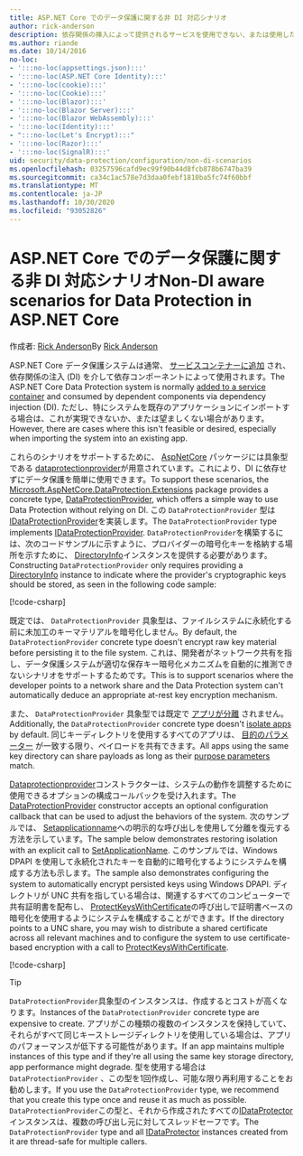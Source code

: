 ```yaml
---
title: ASP.NET Core でのデータ保護に関する非 DI 対応シナリオ
author: rick-anderson
description: 依存関係の挿入によって提供されるサービスを使用できない、または使用したくないデータ保護シナリオをサポートする方法について説明します。
ms.author: riande
ms.date: 10/14/2016
no-loc:
- ':::no-loc(appsettings.json):::'
- ':::no-loc(ASP.NET Core Identity):::'
- ':::no-loc(cookie):::'
- ':::no-loc(Cookie):::'
- ':::no-loc(Blazor):::'
- ':::no-loc(Blazor Server):::'
- ':::no-loc(Blazor WebAssembly):::'
- ':::no-loc(Identity):::'
- ":::no-loc(Let's Encrypt):::"
- ':::no-loc(Razor):::'
- ':::no-loc(SignalR):::'
uid: security/data-protection/configuration/non-di-scenarios
ms.openlocfilehash: 03257596cafd9ec99f90b44d8fcb878b6747ba39
ms.sourcegitcommit: ca34c1ac578e7d3daa0febf1810ba5fc74f60bbf
ms.translationtype: MT
ms.contentlocale: ja-JP
ms.lasthandoff: 10/30/2020
ms.locfileid: "93052826"
---
```

# <a name="non-di-aware-scenarios-for-data-protection-in-aspnet-core"></a><span data-ttu-id="a8e96-103">ASP.NET Core でのデータ保護に関する非 DI 対応シナリオ</span><span class="sxs-lookup"><span data-stu-id="a8e96-103">Non-DI aware scenarios for Data Protection in ASP.NET Core</span></span>

<span data-ttu-id="a8e96-104">作成者: [Rick Anderson](https://twitter.com/RickAndMSFT)</span><span class="sxs-lookup"><span data-stu-id="a8e96-104">By [Rick Anderson](https://twitter.com/RickAndMSFT)</span></span>

<span data-ttu-id="a8e96-105">ASP.NET Core データ保護システムは通常、 [サービスコンテナーに追加](xref:security/data-protection/consumer-apis/overview) され、依存関係の注入 (DI) を介して依存コンポーネントによって使用されます。</span><span class="sxs-lookup"><span data-stu-id="a8e96-105">The ASP.NET Core Data Protection system is normally [added to a service container](xref:security/data-protection/consumer-apis/overview) and consumed by dependent components via dependency injection (DI).</span></span> <span data-ttu-id="a8e96-106">ただし、特にシステムを既存のアプリケーションにインポートする場合は、これが実現できないか、または望ましくない場合があります。</span><span class="sxs-lookup"><span data-stu-id="a8e96-106">However, there are cases where this isn't feasible or desired, especially when importing the system into an existing app.</span></span>

<span data-ttu-id="a8e96-107">これらのシナリオをサポートするために、 [AspNetCore](https://www.nuget.org/packages/Microsoft.AspNetCore.DataProtection.Extensions/) パッケージには具象型である [dataprotectionprovider](/dotnet/api/Microsoft.AspNetCore.DataProtection.DataProtectionProvider)が用意されています。これにより、DI に依存せずにデータ保護を簡単に使用できます。</span><span class="sxs-lookup"><span data-stu-id="a8e96-107">To support these scenarios, the [Microsoft.AspNetCore.DataProtection.Extensions](https://www.nuget.org/packages/Microsoft.AspNetCore.DataProtection.Extensions/) package provides a concrete type, [DataProtectionProvider](/dotnet/api/Microsoft.AspNetCore.DataProtection.DataProtectionProvider), which offers a simple way to use Data Protection without relying on DI.</span></span> <span data-ttu-id="a8e96-108">この `DataProtectionProvider` 型は [IDataProtectionProvider](/dotnet/api/microsoft.aspnetcore.dataprotection.idataprotectionprovider)を実装します。</span><span class="sxs-lookup"><span data-stu-id="a8e96-108">The `DataProtectionProvider` type implements [IDataProtectionProvider](/dotnet/api/microsoft.aspnetcore.dataprotection.idataprotectionprovider).</span></span> <span data-ttu-id="a8e96-109">`DataProtectionProvider`を構築するには、次のコードサンプルに示すように、プロバイダーの暗号化キーを格納する場所を示すために、 [DirectoryInfo](/dotnet/api/system.io.directoryinfo)インスタンスを提供する必要があります。</span><span class="sxs-lookup"><span data-stu-id="a8e96-109">Constructing `DataProtectionProvider` only requires providing a [DirectoryInfo](/dotnet/api/system.io.directoryinfo) instance to indicate where the provider's cryptographic keys should be stored, as seen in the following code sample:</span></span>

[!code-csharp[](non-di-scenarios/_static/nodisample1.cs)]

<span data-ttu-id="a8e96-110">既定では、 `DataProtectionProvider` 具象型は、ファイルシステムに永続化する前に未加工のキーマテリアルを暗号化しません。</span><span class="sxs-lookup"><span data-stu-id="a8e96-110">By default, the `DataProtectionProvider` concrete type doesn't encrypt raw key material before persisting it to the file system.</span></span> <span data-ttu-id="a8e96-111">これは、開発者がネットワーク共有を指し、データ保護システムが適切な保存キー暗号化メカニズムを自動的に推測できないシナリオをサポートするためです。</span><span class="sxs-lookup"><span data-stu-id="a8e96-111">This is to support scenarios where the developer points to a network share and the Data Protection system can't automatically deduce an appropriate at-rest key encryption mechanism.</span></span>

<span data-ttu-id="a8e96-112">また、 `DataProtectionProvider` 具象型では既定で [アプリが分離](xref:security/data-protection/configuration/overview#per-application-isolation) されません。</span><span class="sxs-lookup"><span data-stu-id="a8e96-112">Additionally, the `DataProtectionProvider` concrete type doesn't [isolate apps](xref:security/data-protection/configuration/overview#per-application-isolation) by default.</span></span> <span data-ttu-id="a8e96-113">同じキーディレクトリを使用するすべてのアプリは、 [目的のパラメーター](xref:security/data-protection/consumer-apis/purpose-strings) が一致する限り、ペイロードを共有できます。</span><span class="sxs-lookup"><span data-stu-id="a8e96-113">All apps using the same key directory can share payloads as long as their [purpose parameters](xref:security/data-protection/consumer-apis/purpose-strings) match.</span></span>

<span data-ttu-id="a8e96-114">[Dataprotectionprovider](/dotnet/api/microsoft.aspnetcore.dataprotection.dataprotectionprovider)コンストラクターは、システムの動作を調整するために使用できるオプションの構成コールバックを受け入れます。</span><span class="sxs-lookup"><span data-stu-id="a8e96-114">The [DataProtectionProvider](/dotnet/api/microsoft.aspnetcore.dataprotection.dataprotectionprovider) constructor accepts an optional configuration callback that can be used to adjust the behaviors of the system.</span></span> <span data-ttu-id="a8e96-115">次のサンプルでは、 [Setapplicationname](/dotnet/api/microsoft.aspnetcore.dataprotection.dataprotectionbuilderextensions.setapplicationname)への明示的な呼び出しを使用して分離を復元する方法を示しています。</span><span class="sxs-lookup"><span data-stu-id="a8e96-115">The sample below demonstrates restoring isolation with an explicit call to [SetApplicationName](/dotnet/api/microsoft.aspnetcore.dataprotection.dataprotectionbuilderextensions.setapplicationname).</span></span> <span data-ttu-id="a8e96-116">このサンプルでは、Windows DPAPI を使用して永続化されたキーを自動的に暗号化するようにシステムを構成する方法も示します。</span><span class="sxs-lookup"><span data-stu-id="a8e96-116">The sample also demonstrates configuring the system to automatically encrypt persisted keys using Windows DPAPI.</span></span> <span data-ttu-id="a8e96-117">ディレクトリが UNC 共有を指している場合は、関連するすべてのコンピューターで共有証明書を配布し、 [ProtectKeysWithCertificate](/dotnet/api/microsoft.aspnetcore.dataprotection.dataprotectionbuilderextensions.protectkeyswithcertificate)の呼び出しで証明書ベースの暗号化を使用するようにシステムを構成することができます。</span><span class="sxs-lookup"><span data-stu-id="a8e96-117">If the directory points to a UNC share, you may wish to distribute a shared certificate across all relevant machines and to configure the system to use certificate-based encryption with a call to [ProtectKeysWithCertificate](/dotnet/api/microsoft.aspnetcore.dataprotection.dataprotectionbuilderextensions.protectkeyswithcertificate).</span></span>

[!code-csharp[](non-di-scenarios/_static/nodisample2.cs)]

> [!TIP]
> <span data-ttu-id="a8e96-118">`DataProtectionProvider`具象型のインスタンスは、作成するとコストが高くなります。</span><span class="sxs-lookup"><span data-stu-id="a8e96-118">Instances of the `DataProtectionProvider` concrete type are expensive to create.</span></span> <span data-ttu-id="a8e96-119">アプリがこの種類の複数のインスタンスを保持していて、それらがすべて同じキーストレージディレクトリを使用している場合は、アプリのパフォーマンスが低下する可能性があります。</span><span class="sxs-lookup"><span data-stu-id="a8e96-119">If an app maintains multiple instances of this type and if they're all using the same key storage directory, app performance might degrade.</span></span> <span data-ttu-id="a8e96-120">型を使用する場合は `DataProtectionProvider` 、この型を1回作成し、可能な限り再利用することをお勧めします。</span><span class="sxs-lookup"><span data-stu-id="a8e96-120">If you use the `DataProtectionProvider` type, we recommend that you create this type once and reuse it as much as possible.</span></span> <span data-ttu-id="a8e96-121">`DataProtectionProvider`この型と、それから作成されたすべての[IDataProtector](/dotnet/api/microsoft.aspnetcore.dataprotection.idataprotector)インスタンスは、複数の呼び出し元に対してスレッドセーフです。</span><span class="sxs-lookup"><span data-stu-id="a8e96-121">The `DataProtectionProvider` type and all [IDataProtector](/dotnet/api/microsoft.aspnetcore.dataprotection.idataprotector) instances created from it are thread-safe for multiple callers.</span></span>
